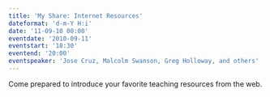 ```yaml
---
title: 'My Share: Internet Resources'
dateformat: 'd-m-Y H:i'
date: '11-09-10 00:00'
eventdate: '2010-09-11'
eventstart: '18:30'
eventend: '20:00'
eventspeaker: 'Jose Cruz, Malcolm Swanson, Greg Holloway, and others'
---
```


Come prepared to introduce your favorite teaching resources from the web.

